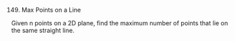 149. Max Points on a Line

Given n points on a 2D plane, find the maximum number of points that lie on the same straight line.